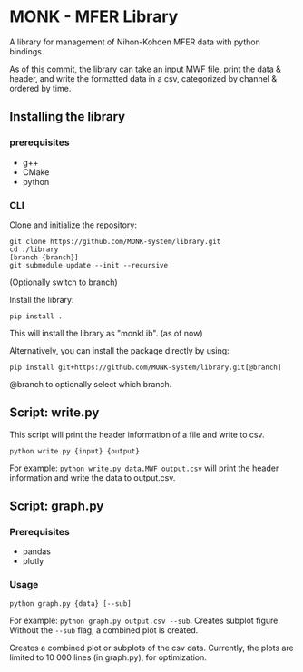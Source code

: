 # MONK - MFER Library

A library for management of Nihon-Kohden MFER data with python bindings.

As of this commit, the library can take an input MWF file, print the data & header, and write the formatted data in a csv, categorized by channel & ordered by time.

## Installing the library

### prerequisites

- g++
- CMake
- python

### CLI

Clone and initialize the repository:

```
git clone https://github.com/MONK-system/library.git
cd ./library
[branch {branch}]
git submodule update --init --recursive
```

(Optionally switch to branch)

Install the library:

```
pip install .
```

This will install the library as "monkLib". (as of now)

Alternatively, you can install the package directly by using:

```
pip install git+https://github.com/MONK-system/library.git[@branch]
```

@branch to optionally select which branch.

## Script: write.py

This script will print the header information of a file and write to csv.

```
python write.py {input} {output}
```

For example: `python write.py data.MWF output.csv` will print the header information and write the data to output.csv.

## Script: graph.py

### Prerequisites

- pandas
- plotly

### Usage

```
python graph.py {data} [--sub]
```

For example: `python graph.py output.csv --sub`. Creates subplot figure. Without the `--sub` flag, a combined plot is created.

Creates a combined plot or subplots of the csv data. Currently, the plots are limited to 10 000 lines (in graph.py), for optimization.
